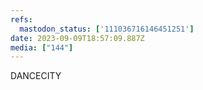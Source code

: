 ```yaml
---
refs:
  mastodon_status: ['111036716146451251']
date: 2023-09-09T18:57:09.887Z
media: ["144"]
---
```


<p>DANCECITY </p>
